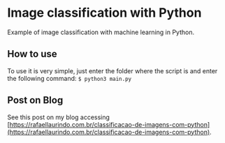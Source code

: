 # Image classification with Python
Example of image classification with machine learning in Python.

## How to use
To use it is very simple, just enter the folder where the script is and enter the following command:
```$ python3 main.py```

## Post on Blog
See this post on my blog accessing [https://rafaellaurindo.com.br/classificacao-de-imagens-com-python](https://rafaellaurindo.com.br/classificacao-de-imagens-com-python).